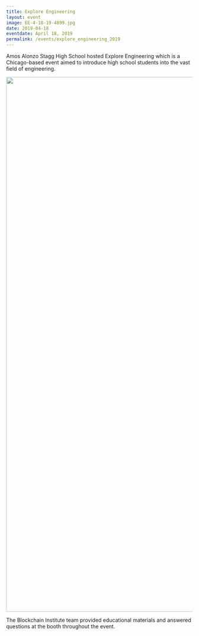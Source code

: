 ```yaml
---
title: Explore Engineering
layout: event
image: EE-4-18-19-4899.jpg
date: 2019-04-18
eventdate: April 18, 2019
permalink: /events/explore_engineering_2019
---
```

Amos Alonzo Stagg High School hosted Explore Engineering which is a Chicago-based event aimed to introduce high school students into the vast field of engineering.

<img class="alignnone size-full wp-image-3138" src="https://theblockchaininstitute.org/wp-content/uploads/2019/04/EE-4-18-19-4892.jpg" alt="" width="2160" height="1442" />

The Blockchain Institute team provided educational materials and answered questions at the booth throughout the event.
